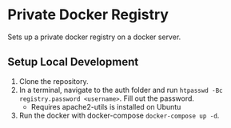 # Private Docker Registry

Sets up a private docker registry on a docker server.

## Setup Local Development

1. Clone the repository.
2. In a terminal, navigate to the auth folder and run `htpasswd -Bc registry.password <username>`. Fill out the password.
    - Requires apache2-utils is installed on Ubuntu
3. Run the docker with docker-compose `docker-compose up -d`.